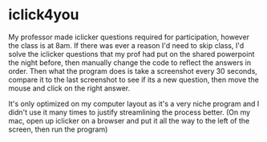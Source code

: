 # iclick4you

My professor made iclicker questions required for participation, however the class is at 8am.
If there was ever a reason I'd need to skip class, I'd solve the iclicker questions that my prof had
put on the shared powerpoint the night before, then manually change the code to reflect the answers in order.
Then what the program does is take a screenshot every 30 seconds, compare it to the last screenshot to see if its a new question, then move the mouse and click on the right answer. 

It's only optimized on my computer layout as it's a very niche program and I didn't use it many times to justify streamlining the process better. 
(On my mac, open up iclicker on a browser and put it all the way to the left of the screen, then run the program)
